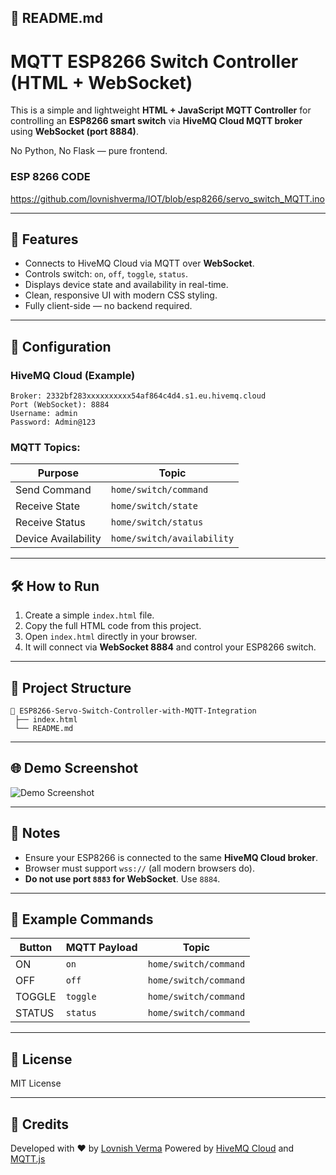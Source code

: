 ## 📄 **README.md**

# MQTT ESP8266 Switch Controller (HTML + WebSocket)

This is a simple and lightweight **HTML + JavaScript MQTT Controller** for controlling an **ESP8266 smart switch** via **HiveMQ Cloud MQTT broker** using **WebSocket (port 8884)**.

No Python, No Flask — pure frontend.

### ESP 8266 CODE
https://github.com/lovnishverma/IOT/blob/esp8266/servo_switch_MQTT.ino

---

## 🚀 **Features**

* Connects to HiveMQ Cloud via MQTT over **WebSocket**.
* Controls switch: `on`, `off`, `toggle`, `status`.
* Displays device state and availability in real-time.
* Clean, responsive UI with modern CSS styling.
* Fully client-side — no backend required.

---

## 🔧 **Configuration**

### HiveMQ Cloud (Example)

```
Broker: 2332bf283xxxxxxxxxx54af864c4d4.s1.eu.hivemq.cloud
Port (WebSocket): 8884
Username: admin
Password: Admin@123
```

### MQTT Topics:

| Purpose             | Topic                      |
| ------------------- | -------------------------- |
| Send Command        | `home/switch/command`      |
| Receive State       | `home/switch/state`        |
| Receive Status      | `home/switch/status`       |
| Device Availability | `home/switch/availability` |

---

## 🛠️ **How to Run**

1. Create a simple `index.html` file.
2. Copy the full HTML code from this project.
3. Open `index.html` directly in your browser.
4. It will connect via **WebSocket 8884** and control your ESP8266 switch.

---

## 📂 **Project Structure**

```
📁 ESP8266-Servo-Switch-Controller-with-MQTT-Integration
 ├── index.html
 └── README.md
```

---

## 🌐 **Demo Screenshot**

![Demo Screenshot](https://via.placeholder.com/800x400?text=ESP8266+MQTT+WebSocket+Dashboard)

---

## 📌 **Notes**

* Ensure your ESP8266 is connected to the same **HiveMQ Cloud broker**.
* Browser must support `wss://` (all modern browsers do).
* **Do not use port `8883` for WebSocket**. Use `8884`.

---

## 📝 **Example Commands**

| Button | MQTT Payload | Topic                 |
| ------ | ------------ | --------------------- |
| ON     | `on`         | `home/switch/command` |
| OFF    | `off`        | `home/switch/command` |
| TOGGLE | `toggle`     | `home/switch/command` |
| STATUS | `status`     | `home/switch/command` |

---

## 📢 **License**

MIT License

---

## 🤝 **Credits**

Developed with ❤️ by [Lovnish Verma](https://lovnishverma.github.io/)
Powered by [HiveMQ Cloud](https://www.hivemq.com/mqtt-cloud-broker/) and [MQTT.js](https://github.com/mqttjs/MQTT.js)


